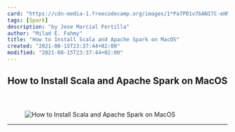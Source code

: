 ```yaml
---
card: "https://cdn-media-1.freecodecamp.org/images/1*Pa7PO1v7bANI7C-eHMS_PQ.png"
tags: [Spark]
description: "by Jose Marcial Portilla"
author: "Milad E. Fahmy"
title: "How to Install Scala and Apache Spark on MacOS"
created: "2021-08-15T23:37:44+02:00"
modified: "2021-08-15T23:37:44+02:00"
---
```

<div class="site-wrapper">
<main id="site-main" class="site-main outer">
<div class="inner">
<article class="post-full post tag-spark tag-scala tag-big-data tag-data-science tag-machine-learning ">
<header class="post-full-header">
<h1 class="post-full-title">How to Install Scala and Apache Spark on MacOS</h1>
</header>
<figure class="post-full-image">
<picture>
<source media="(max-width: 700px)" sizes="1px" srcset="data:image/gif;base64,R0lGODlhAQABAIAAAAAAAP///yH5BAEAAAAALAAAAAABAAEAAAIBRAA7 1w">
<source media="(min-width: 701px)" sizes="(max-width: 800px) 400px,
(max-width: 1170px) 700px,
1400px" srcset="https://cdn-media-1.freecodecamp.org/images/1*Pa7PO1v7bANI7C-eHMS_PQ.png 300w,
https://cdn-media-1.freecodecamp.org/images/1*Pa7PO1v7bANI7C-eHMS_PQ.png 600w,
https://cdn-media-1.freecodecamp.org/images/1*Pa7PO1v7bANI7C-eHMS_PQ.png 1000w,
https://cdn-media-1.freecodecamp.org/images/1*Pa7PO1v7bANI7C-eHMS_PQ.png 2000w">
<img onerror="this.style.display='none'" src="https://cdn-media-1.freecodecamp.org/images/1*Pa7PO1v7bANI7C-eHMS_PQ.png" alt="How to Install Scala and Apache Spark on MacOS">
</picture>
</figure>
<section class="post-full-content">
<div class="post-content medium-migrated-article">
</div>
<hr>
</section>
</article>
</div>
</main>
</div>
<!-- Google Tag Manager (noscript) -->
<!-- End Google Tag Manager (noscript) -->
